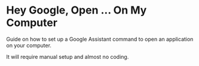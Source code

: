 # Hey Google, Open ... On My Computer
Guide on how to set up a Google Assistant command to open an application on your computer.

It will require manual setup and almost no coding.
